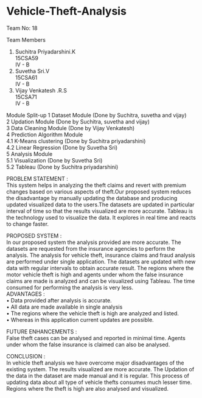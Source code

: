 # Vehicle-Theft-Analysis


Team No: 18

Team Members
   1. Suchitra Priyadarshini.K                                                                                                         
      15CSA59                                                                                                                           
      IV - B                                                                                                                            
   2. Suvetha Sri.V                                                                                                                     
      15CSA61                                                                                                                           
      IV - B                                                                                                                             
   3. Vijay Venkatesh .R.S                                                                                                               
      15CSA71                                                                                                                           
      IV - B   
      
      
Module Split-up
     1 Dataset Module (Done by Suchitra, suvetha and vijay)                                                                            
     2 Updation Module (Done by Suchitra, suvetha and vijay)                                                                           
     3 Data Cleaning Module (Done by Vijay Venkatesh)                                                                                   
     4 Prediction Algorithm Module                                                                                                      
          4.1  K-Means clustering (Done by Suchitra priyadarshini)                                                                      
          4.2  Linear Regression (Done by Suvetha Sri)                                                                                  
     5 Analysis Module                                                                                                                  
          5.1   Visualization (Done by Suvetha Sri)                                                                                     
          5.2   Tableau (Done by Suchitra priyadarshini)                                                                                

      
PROBLEM STATEMENT :                                                                                                                     
This system helps in analyzing the theft claims and revert with premium changes based on various aspects of theft.Our proposed system reduces the disadvantage by manually updating the database and producing updated visualized data to the users.The datasets are updated in particular interval of time so that the results visualized are more accurate. Tableau is the technology used to visualize the data. It explores in real time and reacts to change faster.


PROPOSED SYSTEM :                                                                                                                    
In our proposed system the analysis provided are more accurate. The datasets are requested from the insurance agencies to perform the analysis. The analysis for vehicle theft, insurance claims and fraud analysis are performed under single application. The datasets are updated with new data with regular intervals to obtain accurate result. The regions where the motor vehicle theft is high and agents under whom the false insurance claims are made is analyzed and can be visualized using Tableau. The time consumed for performing the analysis is very less.                                                                                                                  
ADVANTAGES :                                                                                                                        
•	Data provided after analysis is accurate.                                                                                             
•	All data are made available in single analysis                                                                                       
•	The regions where the vehicle theft is high are analyzed and listed.                                                                 
•	Whereas in this application current updates are possible.                                                                            


FUTURE ENHANCEMENTS :                                                                                                               
False theft cases can be analysed and reported in minimal time. Agents under whom the false insurance is claimed can also be analysed.


CONCLUSION :                                                                                                                         
In vehicle theft analysis we have overcome major disadvantages of the existing system. The results visualized are more accurate. The Updation of the data in the dataset are made manual and it is regular. This process of updating data about all type of vehicle thefts consumes much lesser time. Regions where the theft is high are also analysed and visualized.
